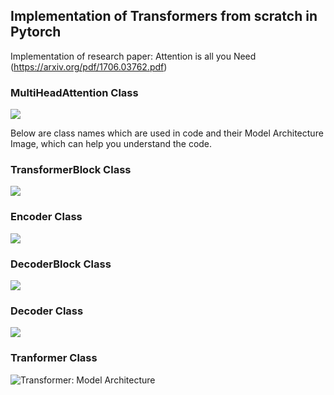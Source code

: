 ## Implementation of Transformers from scratch in Pytorch 

Implementation of research paper: Attention is all you Need (https://arxiv.org/pdf/1706.03762.pdf)

### MultiHeadAttention Class

![](https://i.imgur.com/eOXt35h.png)

Below are class names which are used in code and their Model Architecture Image, which can help you understand the code.

### TransformerBlock Class

![](https://i.imgur.com/F6T6itS.png)

### Encoder Class 

![](https://i.imgur.com/551TiXe.png)

### DecoderBlock Class

![](https://i.imgur.com/XSuQ1NP.png)

### Decoder Class 

![](https://i.imgur.com/V8mQSwq.png)

### Tranformer Class 

![Transformer: Model Architecture](https://i.imgur.com/Rr4AdFs.png)
